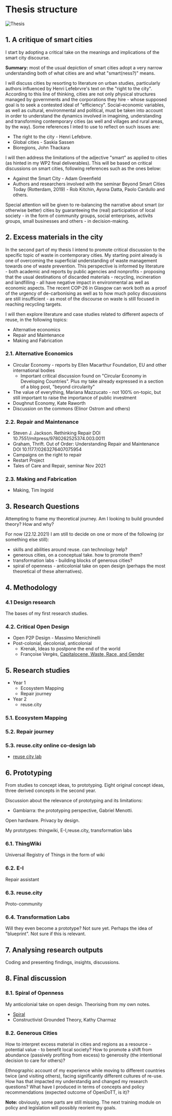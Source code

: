 # Thesis structure

![Thesis](thesis.jpg)

## 1. A critique of smart cities

I start by adopting a critical take on the meanings and implications of the smart city discourse.

**Summary:** most of the usual depiction of smart cities adopt a very narrow understanding both of what cities are and what "smart(ness?)" means.

I will discuss cities by resorting to literature on urban studies, particularly authors influenced by Henri Lefebrvre's text on the "right to the city". According to this line of thinking, cities are not only physical structures managed by governments and the corporations they hire - whose supposed goal is to seek a contested ideal of "efficiency". Social-economic variables, as well as cultural, environmental and political, must be taken into account in order to understand the dynamics involved in imagining, understanding and transforming contemporary cities (as well and villages and rural areas, by the way). Some references I inted to use to reflect on such issues are:

- The right to the city - Henri Lefebvre.
- Global cities - Saskia Sassen
- Bioregions, John Thackara

I will then address the limitations of the adjective "smart" as applied to cities (as hinted in my WP2 final deliverables). This will be based on critical discussions on smart cities, following references such as the ones below:

- Against the Smart City - Adam Greenfield
- Authors and researchers involved with the seminar Beyond Smart Cities Today (Rotterdam, 2019) - Rob Kitchin, Ayona Datta, Paolo Cardullo and others.

Special attention will be given to re-balancing the narrative about smart (or otherwise better) cities by guaranteeing the (real) participation of local society - in the form of community groups, social enterprises, activits groups, small businesses and others - in decision-making.

## 2. Excess materials in the city

In the second part of my thesis I intend to promote critical discussion to the specific topic of waste in contemporary cities. My starting point already is one of overcoming the superficial understanding of waste management towards one of waste prevention. This perspective is informed by literature - both academic and reports by public agencies and nonprofits - proposing that the usual destinations of discarded materials - recycling, incineration and landfilling - all have negative impact in environmental as well as economic aspects. The recent COP-26 in Glasgow can work both as a proof of the urgency of de-carbonising as well as to how much policy discussions are still insufficient - as most of the discourse on waste is still focused in reaching recycling targets.

I will then explore literature and case studies related to different aspects of reuse, in the following topics:

 - Alternative economics
 - Repair and Maintenance
 - Making and Fabrication

### 2.1. Alternative Economics

 - Circular Economy - reports by Ellen Macarthur Foundation, EU and other international bodies
    - Important critical discussion found on "Circular Economy in Developing Countries". Plus my take already expressed in a section of a blog post, "beyond circularity"
 - The value of everything, Mariana Mazzucato - not 100% on-topic, but still important to raise the importance of public investment
 - Doughnut Economy, Kate Raworth
 - Discussion on the commons (Elinor Ostrom and others)

### 2.2. Repair and Maintenance

  - Steven J. Jackson. Rethinking Repair DOI 10.7551/mitpress/9780262525374.003.0011
  - Graham, Thrift. Out of Order: Understanding Repair and Maintenance DOI 10.1177/0263276407075954
  - Campaigns on the right to repair
  - Restart Project
  - Tales of Care and Repair, seminar Nov 2021

### 2.3. Making and Fabrication

 - Making, Tim Ingold

## 3. Research Questions

Attempting to frame my theoretical journey. Am I looking to build grounded theory? How and why?

For now (22.12.2021) I am still to decide on one or more of the following (or something else still):

 - skills and abilities around reuse. can technology help?
 - generous cities, on a conceptual take. how to promote them?
 - transformation labs - building blocks of generous cities?
 - spiral of openness - anticolonial take on open design (perhaps the most theoretical of these alternatives).

## 4. Methodology

### 4.1 Design research

The bases of my first research studies.

### 4.2. Critical Open Design

 - Open P2P Design - Massimo Menichinelli
 - Post-colonial, decolonial, anticolonial
   - Krenak, Ideas to postpone the end of the world
   - Françoise Vergès, [Capitalocene, Waste, Race, and Gender](https://www.e-flux.com/journal/100/269165/capitalocene-waste-race-and-gender/)

## 5. Research studies

 - Year 1
   - Ecosystem Mapping
   - Repair journey
 - Year 2
   - reuse.city

### 5.1. Ecosystem Mapping

### 5.2. Repair journey

### 5.3. reuse.city online co-design lab

 - [reuse city lab](reuse-city-lab.md)

## 6. Prototyping

From studies to concept ideas, to prototyping. Eight original concept ideas, three derived concepts in the second year.

Discussion about the relevance of prototyping and its limitations:

 - Gambiarra: the prototyping perspective, Gabriel Menotti.

Open hardware. Privacy by design.

My prototypes: thingwiki, E-I,reuse.city, transformation labs

### 6.1. ThingWiki

Universal Registry of Things in the form of wiki

### 6.2. E-I

Repair assistant

### 6.3. reuse.city

Proto-community

### 6.4. Transformation Labs

Will they even become a prototype? Not sure yet. Perhaps the idea of "blueprint". Not sure if this is relevant.

## 7. Analysing research outputs

Coding and presenting findings, insights, discussions.

## 8. Final discussion

### 8.1. Spiral of Openness

My anticolonial take on open design. Theorising from my own notes.

 - [Spiral](spiral.md)
 - Constructivist Grounded Theory, Kathy Charmaz

### 8.2. Generous Cities

How to interpret excess material in cities and regions as a resource - potential value - to benefit local society? How to promote a shift from abundance (passively profiting from excess) to generosity (the intentional decision to care for others)?

Ethnographic account of my experience while moving to different countries twice (and visiting others), facing significantly different cultures of re-use. How has that impacted my understandig and changed my research questions? What have I produced in terms of concepts and policy recommendations (expected outcome of OpenDoTT, is it)?

**Note:** obviously, some parts are still missing. The next training module on policy and legislation will possibly reorient my goals.
